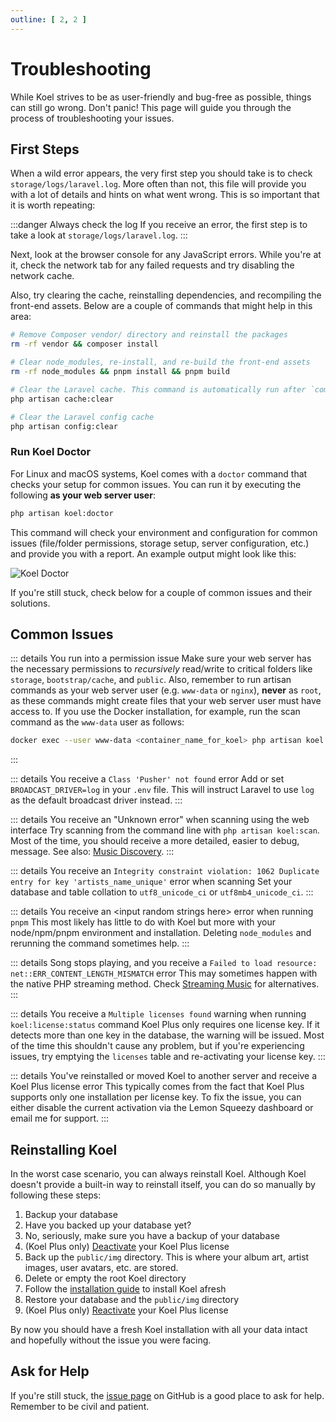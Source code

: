```yaml
---
outline: [ 2, 2 ]
---
```


# Troubleshooting

While Koel strives to be as user-friendly and bug-free as possible, things can still go wrong.
Don't panic! This page will guide you through the process of troubleshooting your issues.

## First Steps

When a wild error appears, the very first step you should take is to check `storage/logs/laravel.log`.
More often than not, this file will provide you with a lot of details and hints on what went wrong.
This is so important that it is worth repeating:

:::danger Always check the log
If you receive an error, the first step is to take a look at `storage/logs/laravel.log`.
:::

Next, look at the browser console for any JavaScript errors.
While you're at it, check the network tab for any failed requests and try disabling the network cache.

Also, try clearing the cache, reinstalling dependencies, and recompiling the front-end assets.
Below are a couple of commands that might help in this area:

```bash
# Remove Composer vendor/ directory and reinstall the packages
rm -rf vendor && composer install

# Clear node_modules, re-install, and re-build the front-end assets
rm -rf node_modules && pnpm install && pnpm build

# Clear the Laravel cache. This command is automatically run after `composer install`.
php artisan cache:clear

# Clear the Laravel config cache
php artisan config:clear
```

### Run Koel Doctor

For Linux and macOS systems, Koel comes with a `doctor` command that checks your setup for common issues.
You can run it by executing the following **as your web server user**:

```bash
php artisan koel:doctor
```

This command will check your environment and configuration for common issues (file/folder permissions, storage setup,
server configuration, etc.) and provide you with a report.
An example output might look like this:

![Koel Doctor](./assets/img/doctor.webp)

If you're still stuck, check below for a couple of common issues and their solutions.

## Common Issues

::: details You run into a permission issue
Make sure your web server has the necessary permissions to _recursively_ read/write to critical folders like `storage`,
`bootstrap/cache`, and `public`.
Also, remember to run artisan commands as your web server user (e.g. `www-data` or `nginx`), **never** as `root`, as
these commands might create files that your web server user must have access to.
If you use the Docker installation, for example, run the scan command as the `www-data` user as follows:

```bash
docker exec --user www-data <container_name_for_koel> php artisan koel:scan
```

:::

::: details You receive a `Class 'Pusher' not found` error
Add or set `BROADCAST_DRIVER=log` in your `.env` file. This will instruct Laravel to use `log` as the default broadcast
driver instead.
:::

::: details You receive an "Unknown error" when scanning using the web interface
Try scanning from the command line with `php artisan koel:scan`. Most of the time, you should receive a more detailed,
easier to debug, message.
See also: [Music Discovery](usage/music-discovery).
:::

::: details You receive an `Integrity constraint violation: 1062 Duplicate entry for key 'artists_name_unique'` error when scanning
Set your database and table collation to `utf8_unicode_ci` or `utf8mb4_unicode_ci`.
:::

::: details You receive an &lt;input random strings here&gt; error when running `pnpm`
This most likely has little to do with Koel but more with your node/npm/pnpm environment and installation. Deleting
`node_modules` and rerunning the command sometimes help.
:::

::: details Song stops playing, and you receive a `Failed to load resource: net::ERR_CONTENT_LENGTH_MISMATCH` error
This may sometimes happen with the native PHP streaming method. Check [Streaming Music](usage/streaming) for
alternatives.
:::

::: details You receive a `Multiple licenses found` warning when running `koel:license:status` command
Koel Plus only requires one license key. If it detects more than one key in the database, the warning will be issued.
Most of the time this shouldn't cause any problem, but if you're experiencing issues, try emptying the `licenses` table
and re-activating your license key.
:::

::: details You've reinstalled or moved Koel to another server and receive a Koel Plus license error
This typically comes from the fact that Koel Plus supports only one installation per license key. To fix the issue,
you can either disable the current activation via the Lemon Squeezy dashboard or email me for support.
:::

## Reinstalling Koel

In the worst case scenario, you can always reinstall Koel. Although Koel doesn't provide a built-in way to reinstall
itself, you can do so manually by following these steps:

1. Backup your database
2. Have you backed up your database yet?
3. No, seriously, make sure you have a backup of your database
4. (Koel Plus only) [Deactivate](plus/purchase-activation.md#deactivation) your Koel Plus license
5. Back up the `public/img` directory. This is where your album art, artist images, user avatars, etc. are stored.
6. Delete or empty the root Koel directory
7. Follow the [installation guide](guide/getting-started#installation) to install Koel afresh
8. Restore your database and the `public/img` directory
9. (Koel Plus only) [Reactivate](plus/purchase-activation.md#activation) your Koel Plus license

By now you should have a fresh Koel installation with all your data intact and hopefully without the issue you were
facing.

## Ask for Help

If you're still stuck, the [issue page](https://github.com/koel/koel/issues) on GitHub is a good place to ask for help.
Remember to be civil and patient.
